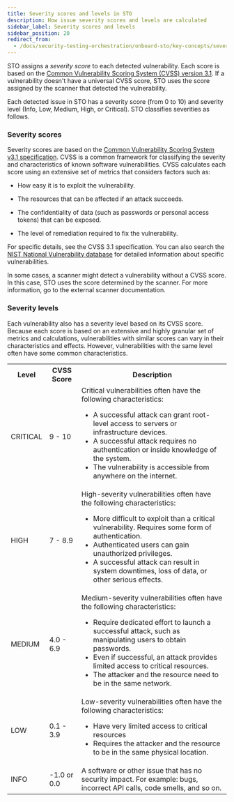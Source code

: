 ```yaml
---
title: Severity scores and levels in STO
description: How issue severity scores and levels are calculated
sidebar_label: Severity scores and levels
sidebar_position: 20
redirect_from:
  - /docs/security-testing-orchestration/onboard-sto/key-concepts/severities
---
```


STO assigns a *severity score* to each detected vulnerability. Each score is based on the [Common Vulnerability Scoring System (CVSS) version 3.1](https://www.first.org/cvss/examples). If a vulnerability doesn't have a universal CVSS score, STO uses the score assigned by the scanner that detected the vulnerability. 

Each detected issue in STO has a severity score (from 0 to 10) and severity level (Info, Low, Medium, High, or Critical). STO classifies severities as follows.

### Severity scores

Severity scores are based on the [Common Vulnerability Scoring System v3.1 specification](https://www.first.org/cvss/examples). CVSS is a common framework for classifying the severity and characteristics of known software vulnerabilities. CVSS calculates each score using an extensive set of metrics that considers factors such as:

* How easy it is to exploit the vulnerability.

* The resources that can be affected if an attack succeeds.

* The confidentiality of data (such as passwords or personal access tokens) that can be exposed.

* The level of remediation required to fix the vulnerability.

For specific details, see the CVSS 3.1 specification. You can also search the [NIST National Vulnerability database](https://nvd.nist.gov/vuln/search) for detailed information about specific vulnerabilities.

In some cases, a scanner might detect a vulnerability without a CVSS score. In this case, STO uses the score determined by the scanner. For more information, go to the external scanner documentation. 

### Severity levels
Each vulnerability also has a severity level based on its CVSS score. Because each score is based on an extensive and highly granular set of metrics and calculations, vulnerabilities with similar scores can vary in their characteristics and effects. However, vulnerabilities with the same level often have some common characteristics. 

<table><tbody>
     <tr>
        <th>Level</th>
        <th>CVSS Score</th>
        <th>Description</th>
    </tr>
    <tr>
          <td>
            CRITICAL
        </td>
        <td>
            9 - 10
        </td>
        <td>
            Critical vulnerabilities often have the following characteristics:
            <ul>
                <li>A successful attack can grant root-level access to servers or infrastructure devices.</li>
                <li>A successful attack requires no authentication or inside knowledge of the system.</li> 
                <li>The vulnerability is accessible from anywhere on the internet.</li>
            </ul>  
        </td>
    </tr>
    <tr>
       <td>
            HIGH
        </td>
        <td>
            7 - 8.9
        </td>
        <td>
            High-severity vulnerabilities often have the following characteristics:
            <ul>
                <li>More difficult to exploit than a critical vulnerability. Requires some form of authentication.</li>
                <li>Authenticated users can gain unauthorized privileges.</li> 
                <li>A successful attack can result in system downtimes, loss of data, or other serious effects.</li>
            </ul>  
        </td>
    </tr>
    <tr>
         <td>
            MEDIUM
        </td>
        <td>
            4.0 - 6.9
        </td>
        <td>
            Medium-severity vulnerabilities often have the following characteristics:
            <ul>
                <li>Require dedicated effort to launch a successful attack, such as manipulating users to obtain passwords.</li>
                <li>Even if successful, an attack provides limited access to critical resources.</li> 
                <li>The attacker and the resource need to be in the same network.</li>
            </ul>  
        </td>
    </tr>
    <tr>
       <td>
            LOW
        </td>
        <td>
            0.1 - 3.9
        </td>
        <td>
            Low-severity vulnerabilities often have the following characteristics:
            <ul>
                <li>Have very limited access to critical resources</li>
                <li>Requires the attacker and the resource to be in the same physical location.</li> 
            </ul>  
        </td>
    </tr>
    <tr>
        <td>    
            INFO
        </td>
        <td>
            -1.0 or 0.0
        </td>
        <td>    
            A software or other issue that has no security impact. For example: bugs, incorrect API calls, code smells, and so on. 
        </td>
    </tr>
</tbody></table>